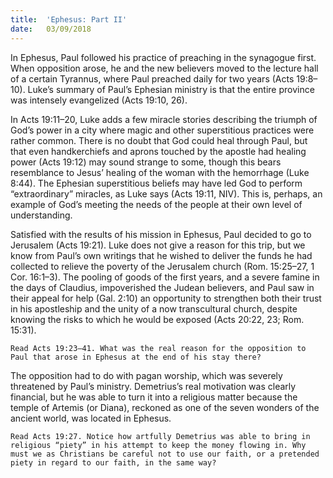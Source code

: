 ```yaml
---
title:  'Ephesus: Part II'
date:   03/09/2018
---
```


In Ephesus, Paul followed his practice of preaching in the synagogue first. When opposition arose, he and the new believers moved to the lecture hall of a certain Tyrannus, where Paul preached daily for two years (Acts 19:8–10). Luke’s summary of Paul’s Ephesian ministry is that the entire province was intensely evangelized (Acts 19:10, 26). 

In Acts 19:11–20, Luke adds a few miracle stories describing the triumph of God’s power in a city where magic and other superstitious practices were rather common. There is no doubt that God could heal through Paul, but that even handkerchiefs and aprons touched by the apostle had healing power (Acts 19:12) may sound strange to some, though this bears resemblance to Jesus’ healing of the woman with the hemorrhage (Luke 8:44). The Ephesian superstitious beliefs may have led God to perform “extraordinary” miracles, as Luke says (Acts 19:11, NIV). This is, perhaps, an example of God’s meeting the needs of the people at their own level of understanding.

Satisfied with the results of his mission in Ephesus, Paul decided to go to Jerusalem (Acts 19:21). Luke does not give a reason for this trip, but we know from Paul’s own writings that he wished to deliver the funds he had collected to relieve the poverty of the Jerusalem church (Rom. 15:25–27, 1 Cor. 16:1–3). The pooling of goods of the first years, and a severe famine in the days of Claudius, impoverished the Judean believers, and Paul saw in their appeal for help (Gal. 2:10) an opportunity to strengthen both their trust in his apostleship and the unity of a now transcultural church, despite knowing the risks to which he would be exposed (Acts 20:22, 23; Rom. 15:31).

`Read Acts 19:23–41. What was the real reason for the opposition to Paul that arose in Ephesus at the end of his stay there?`

The opposition had to do with pagan worship, which was severely threatened by Paul’s ministry. Demetrius’s real motivation was clearly financial, but he was able to turn it into a religious matter because the temple of Artemis (or Diana), reckoned as one of the seven wonders of the ancient world, was located in Ephesus. 

`Read Acts 19:27. Notice how artfully Demetrius was able to bring in religious “piety” in his attempt to keep the money flowing in. Why must we as Christians be careful not to use our faith, or a pretended piety in regard to our faith, in the same way?`